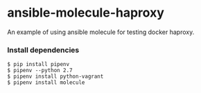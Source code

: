 ansible-molecule-haproxy
=========

An example of using ansible molecule for testing docker haproxy.

### Install dependencies

```console
$ pip install pipenv
$ pipenv --python 2.7
$ pipenv install python-vagrant
$ pipenv install molecule
```



